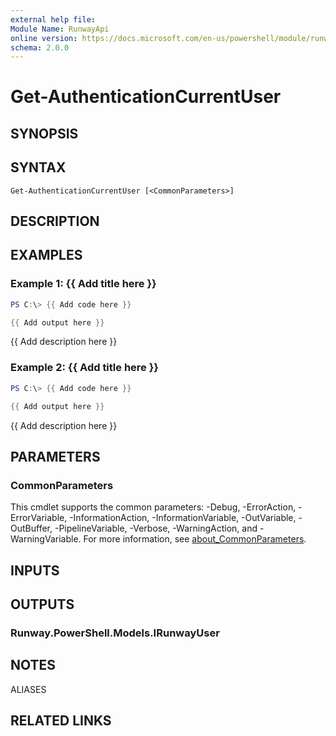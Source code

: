 ```yaml
---
external help file:
Module Name: RunwayApi
online version: https://docs.microsoft.com/en-us/powershell/module/runwayapi/get-authenticationcurrentuser
schema: 2.0.0
---
```


# Get-AuthenticationCurrentUser

## SYNOPSIS


## SYNTAX

```
Get-AuthenticationCurrentUser [<CommonParameters>]
```

## DESCRIPTION


## EXAMPLES

### Example 1: {{ Add title here }}
```powershell
PS C:\> {{ Add code here }}

{{ Add output here }}
```

{{ Add description here }}

### Example 2: {{ Add title here }}
```powershell
PS C:\> {{ Add code here }}

{{ Add output here }}
```

{{ Add description here }}

## PARAMETERS

### CommonParameters
This cmdlet supports the common parameters: -Debug, -ErrorAction, -ErrorVariable, -InformationAction, -InformationVariable, -OutVariable, -OutBuffer, -PipelineVariable, -Verbose, -WarningAction, and -WarningVariable. For more information, see [about_CommonParameters](http://go.microsoft.com/fwlink/?LinkID=113216).

## INPUTS

## OUTPUTS

### Runway.PowerShell.Models.IRunwayUser

## NOTES

ALIASES

## RELATED LINKS

